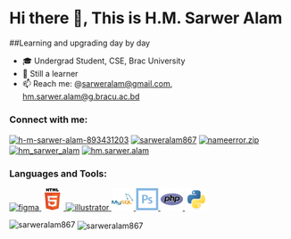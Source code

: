 # Hi there 👋, This is H.M. Sarwer Alam

##Learning and upgrading day by day



- 🎓 Undergrad Student, CSE, Brac University 
- 🧠 Still a learner
- 📫 Reach me: @sarweralam@gmail.com, hm.sarwer.alam@g.bracu.ac.bd





<h3 align="left">Connect with me:</h3>
<p align="left">
<a href="https://linkedin.com/in/h-m-sarwer-alam-893431203" target="blank"><img align="center" src="https://raw.githubusercontent.com/rahuldkjain/github-profile-readme-generator/master/src/images/icons/Social/linked-in-alt.svg" alt="h-m-sarwer-alam-893431203" height="30" width="40" /></a>
<a href="https://fb.com/sarweralam867" target="blank"><img align="center" src="https://raw.githubusercontent.com/rahuldkjain/github-profile-readme-generator/master/src/images/icons/Social/facebook.svg" alt="sarweralam867" height="30" width="40" /></a>
<a href="https://instagram.com/nameerror.zip" target="blank"><img align="center" src="https://raw.githubusercontent.com/rahuldkjain/github-profile-readme-generator/master/src/images/icons/Social/instagram.svg" alt="nameerror.zip" height="30" width="40" /></a>
<a href="https://www.hackerrank.com/hm_sarwer_alam" target="blank"><img align="center" src="https://raw.githubusercontent.com/rahuldkjain/github-profile-readme-generator/master/src/images/icons/Social/hackerrank.svg" alt="hm_sarwer_alam" height="30" width="40" /></a>
<a href="https://codeforces.com/profile/hm.sarwer.alam" target="blank"><img align="center" src="https://raw.githubusercontent.com/rahuldkjain/github-profile-readme-generator/master/src/images/icons/Social/codeforces.svg" alt="hm.sarwer.alam" height="30" width="40" /></a>
</p>

<h3 align="left">Languages and Tools:</h3>
<p align="left"> <a href="https://www.figma.com/" target="_blank" rel="noreferrer"> <img src="https://www.vectorlogo.zone/logos/figma/figma-icon.svg" alt="figma" width="40" height="40"/> </a> <a href="https://www.w3.org/html/" target="_blank" rel="noreferrer"> <img src="https://raw.githubusercontent.com/devicons/devicon/master/icons/html5/html5-original-wordmark.svg" alt="html5" width="40" height="40"/> </a> <a href="https://www.adobe.com/in/products/illustrator.html" target="_blank" rel="noreferrer"> <img src="https://www.vectorlogo.zone/logos/adobe_illustrator/adobe_illustrator-icon.svg" alt="illustrator" width="40" height="40"/> </a> <a href="https://www.mysql.com/" target="_blank" rel="noreferrer"> <img src="https://raw.githubusercontent.com/devicons/devicon/master/icons/mysql/mysql-original-wordmark.svg" alt="mysql" width="40" height="40"/> </a> <a href="https://www.photoshop.com/en" target="_blank" rel="noreferrer"> <img src="https://raw.githubusercontent.com/devicons/devicon/master/icons/photoshop/photoshop-line.svg" alt="photoshop" width="40" height="40"/> </a> <a href="https://www.php.net" target="_blank" rel="noreferrer"> <img src="https://raw.githubusercontent.com/devicons/devicon/master/icons/php/php-original.svg" alt="php" width="40" height="40"/> </a> <a href="https://www.python.org" target="_blank" rel="noreferrer"> <img src="https://raw.githubusercontent.com/devicons/devicon/master/icons/python/python-original.svg" alt="python" width="40" height="40"/> </a> </p>

<p><img align="left" src="https://github-readme-stats.vercel.app/api/top-langs?username=sarweralam867&show_icons=true&locale=en&layout=compact" alt="sarweralam867" /></p>

<p>&nbsp;<img align="center" src="https://github-readme-stats.vercel.app/api?username=sarweralam867&show_icons=true&locale=en" alt="sarweralam867" /></p>
